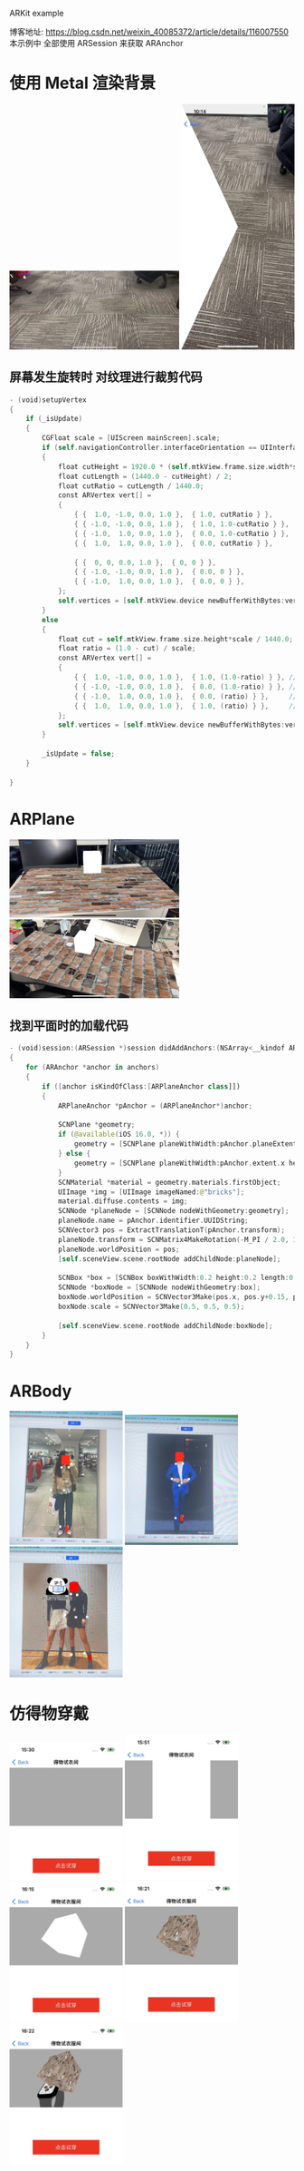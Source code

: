 ARKit example

博客地址: https://blog.csdn.net/weixin_40085372/article/details/116007550
本示例中 全部使用 ARSession 来获取 ARAnchor


# 使用 Metal 渲染背景
<view>
    
<img src="https://github.com/Allen0828/ARKit/blob/main/imgs/metal_orientation.jpeg" width="300"></img>
<img src="https://github.com/Allen0828/ARKit/blob/main/imgs/metal.jpeg" width="200"></img> 

</view>


## 屏幕发生旋转时 对纹理进行裁剪代码
```swift
- (void)setupVertex
{
    if (_isUpdate)
    {
        CGFloat scale = [UIScreen mainScreen].scale;
        if (self.navigationController.interfaceOrientation == UIInterfaceOrientationPortrait)
        {
            float cutHeight = 1920.0 * (self.mtkView.frame.size.width*scale) / (self.mtkView.frame.size.height*scale);
            float cutLength = (1440.0 - cutHeight) / 2;
            float cutRatio = cutLength / 1440.0;
            const ARVertex vert[] =
            {
                { {  1.0, -1.0, 0.0, 1.0 },  { 1.0, cutRatio } },
                { { -1.0, -1.0, 0.0, 1.0 },  { 1.0, 1.0-cutRatio } },
                { { -1.0,  1.0, 0.0, 1.0 },  { 0.0, 1.0-cutRatio } },
                { {  1.0,  1.0, 0.0, 1.0 },  { 0.0, cutRatio } },
                
                { {  0, 0, 0.0, 1.0 },  { 0, 0 } },
                { { -1.0, -1.0, 0.0, 1.0 },  { 0.0, 0 } },
                { { -1.0,  1.0, 0.0, 1.0 },  { 0.0, 0 } },
            };
            self.vertices = [self.mtkView.device newBufferWithBytes:vert length:sizeof(vert)  options:MTLResourceStorageModeShared];
        }
        else
        {
            float cut = self.mtkView.frame.size.height*scale / 1440.0;
            float ratio = (1.0 - cut) / scale;
            const ARVertex vert[] =
            {
                { {  1.0, -1.0, 0.0, 1.0 },  { 1.0, (1.0-ratio) } }, // 2
                { { -1.0, -1.0, 0.0, 1.0 },  { 0.0, (1.0-ratio) } }, // 0
                { { -1.0,  1.0, 0.0, 1.0 },  { 0.0, (ratio) } },     // 1
                { {  1.0,  1.0, 0.0, 1.0 },  { 1.0, (ratio) } },     // 3
            };
            self.vertices = [self.mtkView.device newBufferWithBytes:vert length:sizeof(vert)  options:MTLResourceStorageModeShared];
        }
        
        _isUpdate = false;
    }
    
}
```

# ARPlane
<view>
    
<img src="https://github.com/Allen0828/ARKit/blob/main/imgs/plane001.jpeg" width="300"></img>
<img src="https://github.com/Allen0828/ARKit/blob/main/imgs/plane002.jpeg" width="300"></img> 

</view>

## 找到平面时的加载代码
```swift
- (void)session:(ARSession *)session didAddAnchors:(NSArray<__kindof ARAnchor *> *)anchors
{
    for (ARAnchor *anchor in anchors)
    {
        if ([anchor isKindOfClass:[ARPlaneAnchor class]])
        {
            ARPlaneAnchor *pAnchor = (ARPlaneAnchor*)anchor;
            
            SCNPlane *geometry;
            if (@available(iOS 16.0, *)) {
                geometry = [SCNPlane planeWithWidth:pAnchor.planeExtent.width height:pAnchor.planeExtent.height];
            } else {
                geometry = [SCNPlane planeWithWidth:pAnchor.extent.x height:pAnchor.extent.z];
            }
            SCNMaterial *material = geometry.materials.firstObject;
            UIImage *img = [UIImage imageNamed:@"bricks"];
            material.diffuse.contents = img;
            SCNNode *planeNode = [SCNNode nodeWithGeometry:geometry];
            planeNode.name = pAnchor.identifier.UUIDString;
            SCNVector3 pos = ExtractTranslationT(pAnchor.transform);
            planeNode.transform = SCNMatrix4MakeRotation(-M_PI / 2.0, 1, 0, 0);
            planeNode.worldPosition = pos;
            [self.sceneView.scene.rootNode addChildNode:planeNode];
            
            SCNBox *box = [SCNBox boxWithWidth:0.2 height:0.2 length:0.2 chamferRadius:0];
            SCNNode *boxNode = [SCNNode nodeWithGeometry:box];
            boxNode.worldPosition = SCNVector3Make(pos.x, pos.y+0.15, pos.z);
            boxNode.scale = SCNVector3Make(0.5, 0.5, 0.5);
            
            [self.sceneView.scene.rootNode addChildNode:boxNode];
        }
    }
}
```

# ARBody
<view>
    
<img src="https://github.com/Allen0828/ARKit/blob/main/imgs/body01.png" width="200"></img>
<img src="https://github.com/Allen0828/ARKit/blob/main/imgs/body02.png" width="200"></img> 
<img src="https://github.com/Allen0828/ARKit/blob/main/imgs/body03.png" width="200"></img> 

</view>

# 仿得物穿戴

<view>
    
<img src="https://github.com/Allen0828/ARKit/blob/main/imgs/001.png" width="200"></img>
<img src="https://github.com/Allen0828/ARKit/blob/main/imgs/002.png" width="200"></img> 
<img src="https://github.com/Allen0828/ARKit/blob/main/imgs/003.png" width="200"></img>
<img src="https://github.com/Allen0828/ARKit/blob/main/imgs/004.png" width="200"></img>
<img src="https://github.com/Allen0828/ARKit/blob/main/imgs/005.png" width="200"></img>

</view>



